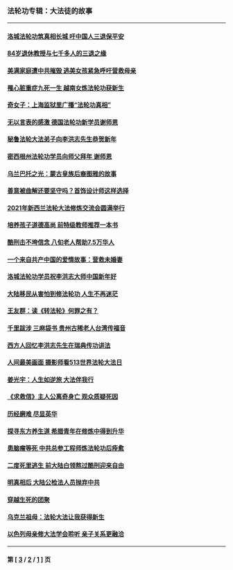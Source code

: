 ### 法轮功专辑：大法徒的故事
---
#### [洛城法轮功筑真相长城 吁中国人三退保平安](../../pages/nf1147481/n13892471.md?02130430) 
#### [84岁退休教授与七千多人的三退之缘](../../pages/nf1147481/n13796650.md?02130430) 
#### [美满家庭遭中共摧毁 逃美女孩紧急呼吁营救母亲](../../pages/nf1147481/n13792859.md?02130430) 
#### [罹心脏重症九死一生 越南女炼法轮功获新生](../../pages/nf1147481/n13732766.md?02130430) 
#### [奇女子：上海监狱里广播“法轮功真相”](../../pages/nf1147481/n13726443.md?02130430) 
#### [无以言表的感激 德国法轮功新学员谢师恩](../../pages/nf1147481/n13543790.md?02130430) 
#### [秘鲁法轮大法弟子向李洪志先生恭贺新年](../../pages/nf1147481/n13540182.md?02130430) 
#### [密西根州法轮功学员向师父拜年 谢师恩](../../pages/nf1147481/n13538183.md?02130430) 
#### [乌兰巴托之光：蒙古皇族后裔图雅的故事](../../pages/nf1147481/n13155759.md?02130430) 
#### [善意被曲解还要坚守吗？首饰设计师这样选择](../../pages/nf1147481/n13077575.md?02130430) 
#### [2021年新西兰法轮大法修炼交流会圆满举行](../../pages/nf1147481/n13033149.md?02130430) 
#### [培养孩子道德高尚 前特级教师推荐一本书](../../pages/nf1147481/n12938640.md?02130430) 
#### [酷刑击不垮信念 八旬老人帮助7.5万华人](../../pages/nf1147481/n12880712.md?02130430) 
#### [一个来自共产中国的爱情故事：营救未婚妻](../../pages/nf1147481/n12778386.md?02130430) 
#### [洛城法轮功学员祝李洪志大师中国新年好](../../pages/nf1147481/n12724685.md?02130430) 
#### [大陆移民从害怕到修法轮功 人生不再迷茫](../../pages/nf1147481/n12414325.md?02130430) 
#### [王友群：读《转法轮》何罪之有？](../../pages/nf1147481/n12408647.md?02130430) 
#### [千里跋涉 三麻袋书 贵州古稀老人台湾传福音](../../pages/nf1147481/n12198750.md?02130430) 
#### [西方人回忆李洪志先生在瑞典传功讲法](../../pages/nf1147481/n12099607.md?02130430) 
#### [人间最美画面 摄影师看513世界法轮大法日](../../pages/nf1147481/n12094118.md?02130430) 
#### [姜光宇：人生如逆旅 大法伴我行](../../pages/nf1147481/n12088664.md?02130430) 
#### [《求救信》主人公离奇身亡 观众质疑死因](../../pages/nf1147481/n11845215.md?02130430) 
#### [历经磨难 尽显英华](../../pages/nf1147481/n11723297.md?02130430) 
#### [探寻东方养生道 希腊青年在修炼中得到升华](../../pages/nf1147481/n11494502.md?02130430) 
#### [患脑瘤等死 中共总参工程师炼法轮功后痊愈](../../pages/nf1147481/n11466682.md?02130430) 
#### [二度死里逃生 前大陆白领熬过酷刑迎来自由](../../pages/nf1147481/n11368594.md?02130430) 
#### [明真相后 大陆公检法人员抛弃中共](../../pages/nf1147481/n11358618.md?02130430) 
#### [穿越生死的团聚](../../pages/nf1147481/n11258922.md?02130430) 
#### [乌克兰祖母：法轮大法让我获得新生](../../pages/nf1147481/n11269457.md?02130430) 
#### [以色列母亲修大法学会聆听 亲子关系更融洽](../../pages/nf1147481/n11268195.md?02130430) 

---
#### 第 [ [3](./3.md?02130430) / [2](./2.md?02130430) / [1](./1.md?02130430) ] 页
